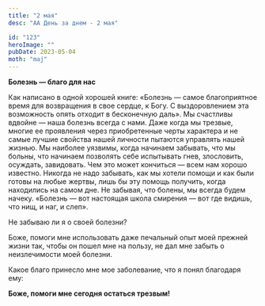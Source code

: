 ```yaml
---
title: "2 мая"
desc: "АА День за днем - 2 мая"

id: "123"
heroImage: ""
pubDate: 2023-05-04
moth: "maj"
---
```


**Болезнь — благо для нас**

Как написано в одной хорошей книге: «Болезнь — самое благоприятное время для
возвращения в свое сердце, к Богу. С выздоровлением эта возможность опять
отходит в бесконечную даль». Мы счастливы вдвойне — наша болезнь всегда с
нами. Даже когда мы трезвые, многие ее проявления через приобретенные черты
характера и не самые лучшие свойства нашей личности пытаются управлять нашей
жизнью. Мы наиболее уязвимы, когда начинаем забывать, что мы больны, что
начинаем позволять себе испытывать гнев, злословить, осуждать, завидовать. Чем
это может кончиться — всем нам хорошо известно. Никогда не надо забывать, как
мы хотели помощи и как были готовы на любые жертвы, лишь бы эту помощь
получить, когда находились на самом дне. Не забывая, что болены, мы всегда
будем начеку. «Болезнь — вот настоящая школа смирения — вот где видишь, что
нищ, и наг, и слеп».

Не забываю ли я о своей болезни?

Боже, помоги мне использовать даже печальный опыт моей прежней жизни так,
чтобы он пошел мне на пользу, не дал мне забыть о неизлечимости моей болезни.

Какое благо принесло мне мое заболевание, что я понял благодаря ему:

**Боже, помоги мне сегодня остаться трезвым!**
